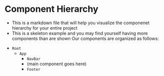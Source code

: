 # Component Hierarchy
* This is a markdown file that will help you visualize the componenet hierarchy for your entire project 
* This is a skeleton example and you may find yourself having more components than are shown
Our components are organized as follows:
+ `Root`
  + `App`
    + `NavBar`
    + (main component goes here)
    + `Footer`